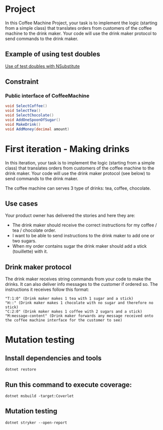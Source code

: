 # Project
In this Coffee Machine Project, your task is to implement the logic (starting from a simple class) that translates orders from customers of the coffee machine to the drink maker. Your code will use the drink maker protocol to send commands to the drink maker.

## Example of using test doubles
[Use of test doubles with NSubstitute](https://gist.github.com/franreyes/575c81082ede41208784950d1a445cac)

## Constraint
### Public interface of CoffeeMachine

```csharp
void SelectCoffee()
void SelectTea()
void SelectChocolate()
void AddOneSpoonOfSugar()
void MakeDrink()
void AddMoney(decimal amount)
```

# First iteration - Making drinks
In this iteration, your task is to implement the logic (starting from a simple class) that translates orders from customers of the coffee machine to the drink maker. Your code will use the drink maker protocol (see below) to send commands to the drink maker.

The coffee machine can serves 3 type of drinks: tea, coffee, chocolate.

## Use cases
Your product owner has delivered the stories and here they are:
- The drink maker should receive the correct instructions for my coffee / tea / chocolate order.
- I want to be able to send instructions to the drink maker to add one or two sugars.
- When my order contains sugar the drink maker should add a stick (touillette) with it.

## Drink maker protocol
The drink maker receives string commands from your code to make the drinks. It can also deliver info messages to the customer if ordered so. The instructions it receives follow this format:

    "T:1:0" (Drink maker makes 1 tea with 1 sugar and a stick)
    "H::" (Drink maker makes 1 chocolate with no sugar and therefore no stick)
    "C:2:0" (Drink maker makes 1 coffee with 2 sugars and a stick)
    "M:message-content" (Drink maker forwards any message received onto the coffee machine interface for the customer to see)


# Mutation testing

## Install dependencies and tools

`dotnet restore`

## Run this command to execute coverage:

`dotnet msbuild -target:Coverlet`

## Mutation testing

`dotnet stryker --open-report`
